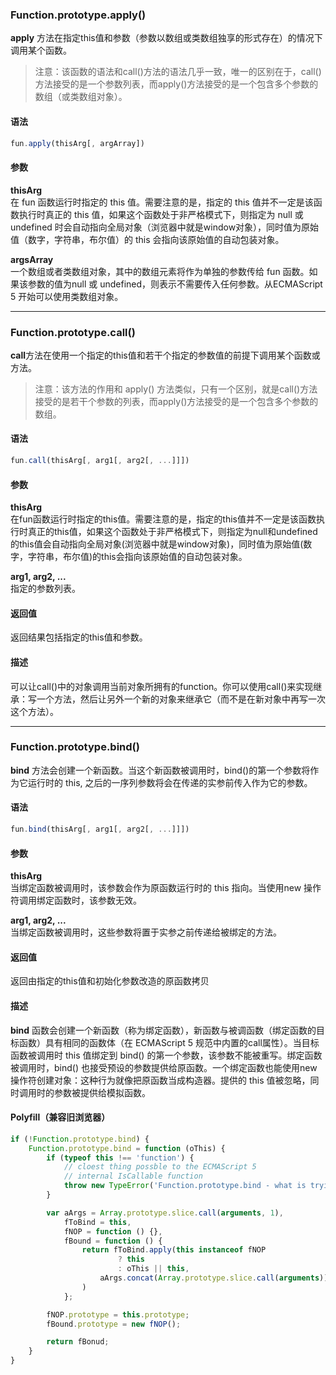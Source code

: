 ### Function.prototype.apply()

**apply** 方法在指定this值和参数（参数以数组或类数组独享的形式存在）的情况下调用某个函数。

> 注意：该函数的语法和call()方法的语法几乎一致，唯一的区别在于，call()方法接受的是一个参数列表，而apply()方法接受的是一个包含多个参数的数组（或类数组对象）。

#### 语法
```js
fun.apply(thisArg[, argArray])
```
#### 参数
**thisArg**  
在 fun 函数运行时指定的 this 值。需要注意的是，指定的 this 值并不一定是该函数执行时真正的 this 值，如果这个函数处于非严格模式下，则指定为 null 或 undefined 时会自动指向全局对象（浏览器中就是window对象），同时值为原始值（数字，字符串，布尔值）的 this 会指向该原始值的自动包装对象。  

**argsArray**    
一个数组或者类数组对象，其中的数组元素将作为单独的参数传给 fun 函数。如果该参数的值为null 或 undefined，则表示不需要传入任何参数。从ECMAScript 5 开始可以使用类数组对象。

---

### Function.prototype.call()
**call**方法在使用一个指定的this值和若干个指定的参数值的前提下调用某个函数或方法。

> 注意：该方法的作用和 apply() 方法类似，只有一个区别，就是call()方法接受的是若干个参数的列表，而apply()方法接受的是一个包含多个参数的数组。

#### 语法
```js
fun.call(thisArg[, arg1[, arg2[, ...]]])
```

#### 参数
**thisArg**  
在fun函数运行时指定的this值。需要注意的是，指定的this值并不一定是该函数执行时真正的this值，如果这个函数处于非严格模式下，则指定为null和undefined的this值会自动指向全局对象(浏览器中就是window对象)，同时值为原始值(数字，字符串，布尔值)的this会指向该原始值的自动包装对象。  

**arg1, arg2, ...**  
指定的参数列表。

#### 返回值
返回结果包括指定的this值和参数。

#### 描述
可以让call()中的对象调用当前对象所拥有的function。你可以使用call()来实现继承：写一个方法，然后让另外一个新的对象来继承它（而不是在新对象中再写一次这个方法）。  

---

### Function.prototype.bind()
**bind** 方法会创建一个新函数。当这个新函数被调用时，bind()的第一个参数将作为它运行时的 this, 之后的一序列参数将会在传递的实参前传入作为它的参数。

#### 语法
```js
fun.bind(thisArg[, arg1[, arg2[, ...]]])
```

#### 参数
**thisArg**  
当绑定函数被调用时，该参数会作为原函数运行时的 this 指向。当使用new 操作符调用绑定函数时，该参数无效。  

**arg1, arg2, ...**  
当绑定函数被调用时，这些参数将置于实参之前传递给被绑定的方法。  

#### 返回值
返回由指定的this值和初始化参数改造的原函数拷贝

#### 描述
**bind** 函数会创建一个新函数（称为绑定函数），新函数与被调函数（绑定函数的目标函数）具有相同的函数体（在 ECMAScript 5 规范中内置的call属性）。当目标函数被调用时 this 值绑定到 bind() 的第一个参数，该参数不能被重写。绑定函数被调用时，bind() 也接受预设的参数提供给原函数。一个绑定函数也能使用new操作符创建对象：这种行为就像把原函数当成构造器。提供的 this 值被忽略，同时调用时的参数被提供给模拟函数。

#### Polyfill（兼容旧浏览器）
```js
if (!Function.prototype.bind) {
	Function.prototype.bind = function (oThis) {
		if (typeof this !== 'function') {
			// cloest thing possble to the ECMAScript 5
			// internal IsCallable function 
			throw new TypeError('Function.prototype.bind - what is trying to be bound is not callable');
		}

		var aArgs = Array.prototype.slice.call(arguments, 1),
			fToBind = this,
			fNOP = function () {},
			fBound = function () {
				return fToBind.apply(this instanceof fNOP
						? this
						: oThis || this,
					aArgs.concat(Array.prototype.slice.call(arguments));
				)
			};

		fNOP.prototype = this.prototype;
		fBound.prototype = new fNOP();

		return fBonud;
	}
}
```